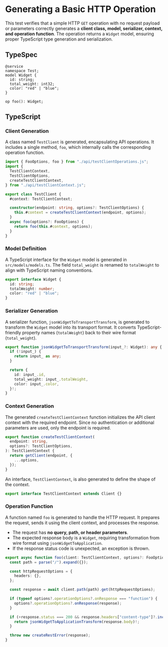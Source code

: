 # **Generating a Basic HTTP Operation**

This test verifies that a simple HTTP `GET` operation with no request payload or parameters correctly generates a **client class, model, serializer, context, and operation function**. The operation returns a `Widget` model, ensuring proper TypeScript type generation and serialization.

## **TypeSpec**

```tsp
@service
namespace Test;
model Widget {
  id: string;
  total_weight: int32;
  color: "red" | "blue";
}

op foo(): Widget;
```

## **TypeScript**

### **Client Generation**

A class named `TestClient` is generated, encapsulating API operations. It includes a single method, `foo`, which internally calls the corresponding operation function.

```ts src/testClient.ts
import { FooOptions, foo } from "./api/testClientOperations.js";
import {
  TestClientContext,
  TestClientOptions,
  createTestClientContext,
} from "./api/testClientContext.js";

export class TestClient {
  #context: TestClientContext;

  constructor(endpoint: string, options?: TestClientOptions) {
    this.#context = createTestClientContext(endpoint, options);
  }
  async foo(options?: FooOptions) {
    return foo(this.#context, options);
  }
}
```

### **Model Definition**

A TypeScript interface for the `Widget` model is generated in `src/models/models.ts`. The field `total_weight` is renamed to `totalWeight` to align with TypeScript naming conventions.

```ts src/models/models.ts interface Widget
export interface Widget {
  id: string;
  totalWeight: number;
  color: "red" | "blue";
}
```

### **Serializer Generation**

A serializer function, `jsonWidgetToTransportTransform`, is generated to transform the `Widget` model into its transport format. It converts TypeScript-friendly property names (`totalWeight`) back to their wire format (`total_weight`).

```ts src/models/serializers.ts function jsonWidgetToTransportTransform
export function jsonWidgetToTransportTransform(input_?: Widget): any {
  if (!input_) {
    return input_ as any;
  }

  return {
    id: input_.id,
    total_weight: input_.totalWeight,
    color: input_.color,
  }!;
}
```

### **Context Generation**

The generated `createTestClientContext` function initializes the API client context with the required endpoint. Since no authentication or additional parameters are used, only the endpoint is required.

```ts src/api/testClientContext.ts function createTestClientContext
export function createTestClientContext(
  endpoint: string,
  options?: TestClientOptions,
): TestClientContext {
  return getClient(endpoint, {
    ...options,
  });
}
```

An interface, `TestClientContext`, is also generated to define the shape of the context.

```ts src/api/testClientContext.ts interface TestClientContext
export interface TestClientContext extends Client {}
```

### **Operation Function**

A function named `foo` is generated to handle the HTTP request. It prepares the request, sends it using the client context, and processes the response.

- The request has **no query, path, or header parameters**.
- The expected response body is a `Widget`, requiring transformation from wire format using `jsonWidgetToApplication`.
- If the response status code is unexpected, an exception is thrown.

```ts src/api/testClientOperations.ts function foo
export async function foo(client: TestClientContext, options?: FooOptions): Promise<Widget> {
  const path = parse("/").expand({});

  const httpRequestOptions = {
    headers: {},
  };

  const response = await client.path(path).get(httpRequestOptions);

  if (typeof options?.operationOptions?.onResponse === "function") {
    options?.operationOptions?.onResponse(response);
  }

  if (+response.status === 200 && response.headers["content-type"]?.includes("application/json")) {
    return jsonWidgetToApplicationTransform(response.body)!;
  }

  throw new createRestError(response);
}
```
